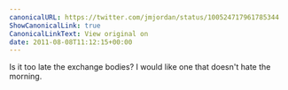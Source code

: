 ```yaml
---
canonicalURL: https://twitter.com/jmjordan/status/100524717961785344
ShowCanonicalLink: true
CanonicalLinkText: View original on
date: 2011-08-08T11:12:15+00:00
---
```

Is it too late the exchange bodies? I would like one that doesn't hate the morning.